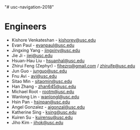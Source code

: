 "# usc-navigation-2018"

# Engineers
- Kishore Venkateshan - kishorev@usc.edu
- Evan Paul - evanpaul@usc.edu
- Jingxing Yang - jingxiny@usc.edu
- Jie Ji - jiej@usc.edu
- Hsuan-Hau Liu - hsuanhal@usc.edu
- Zhirui Feng (Zephyr) - fihezro@gmail.com / zhiruife@usc.edu
- Jun Guo - junguo@usc.edu
- Fnu Avi - avi@usc.edu
- Sitao Min - sitaomin@usc.edu
- Han Zhang - zhan645@usc.edu
- Michael Root - rootm@usc.edu
- Wanlong Lin - wanlongl@usc.edu
- Hsin Pan - hsinpan@usc.edu
- Angel Gonzalez - aigonzal@usc.edu
- Katherine Sing - ksing@usc.edu
- Kuiren Su - kuirensu@usc.edu
- Jiho Kim - jihok@usc.edu